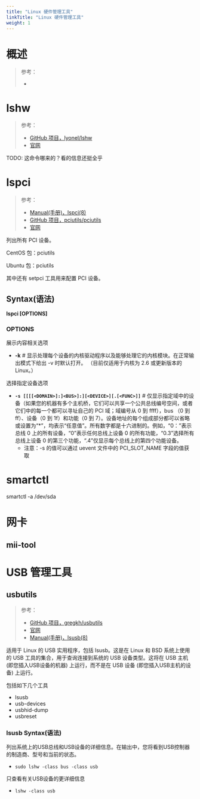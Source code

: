 ```yaml
---
title: "Linux 硬件管理工具"
linkTitle: "Linux 硬件管理工具"
weight: 1
---
```


# 概述

> 参考：
>
> -

# lshw

> 参考：
>
> - [GitHub 项目，lyonel/lshw](https://github.com/lyonel/lshw)
> - [官网](http://lshw.ezix.org/)

TODO: 这命令哪来的？看的信息还挺全乎

# lspci

> 参考：
>
> - [Manual(手册)，lspci(8)](https://man7.org/linux/man-pages/man8/lspci.8.html)
> - [GitHub 项目，pciutils/pciutils](https://github.com/pciutils/pciutils)
> - [官网](https://mj.ucw.cz/sw/pciutils/)

列出所有 PCI 设备。

CentOS 包：pciutils

Ubuntu 包：pciutils

其中还有 setpci 工具用来配置 PCI 设备。

## Syntax(语法)

**lspci [OPTIONS]**

### OPTIONS

展示内容相关选项

- **-k** # 显示处理每个设备的内核驱动程序以及能够处理它的内核模块。在正常输出模式下给出 -v 时默认打开。 （目前仅适用于内核为 2.6 或更新版本的 Linux。）

选择指定设备选项

- **`-s [[[[<DOMAIN>]:]<BUS>]:][<DEVICE>][.[<FUNC>]]`** # 仅显示指定域中的设备（如果您的机器有多个主机桥，它们可以共享一个公共总线编号空间，或者它们中的每一个都可以寻址自己的 PCI 域；域编号从 0 到 ffff），bus （0 到 ff）、设备（0 到 1f）和功能（0 到 7）。设备地址的每个组成部分都可以省略或设置为“*”，均表示“任意值”。所有数字都是十六进制的。例如，“0：”表示总线 0 上的所有设备，“0”表示任何总线上设备 0 的所有功能，“0.3”选择所有总线上设备 0 的第三个功能，“.4”仅显示每个总线上的第四个功能设备。
  - 注意：-s 的值可以通过 uevent 文件中的 PCI_SLOT_NAME 字段的值获取

# smartctl

smartctl -a /dev/sda

# 网卡

## mii-tool



# USB 管理工具

## usbutils

> 参考：
> - [GitHub 项目，gregkh/usbutils](https://github.com/gregkh/usbutils)
> - [官网](http://www.linux-usb.org/)
> - [Manual(手册)，lsusb(8)](https://man7.org/linux/man-pages/man8/lsusb.8.html)

适用于 Linux 的 USB 实用程序，包括 lsusb。这是在 Linux 和 BSD 系统上使用的 USB 工具的集合，用于查询连接到系统的 USB 设备类型。这将在 USB 主机 (即您插入USB设备的机器) 上运行，而不是在 USB 设备 (即您插入USB主机的设备) 上运行。

包括如下几个工具

- lsusb
- usb-devices
- usbhid-dump
- usbreset

### lsusb Syntax(语法)

列出系统上的USB总线和USB设备的详细信息。在输出中，您将看到USB控制器的制造商、型号和当前的状态。

- `sudo lshw -class bus -class usb`

只查看有关USB设备的更详细信息

- `lshw -class usb`